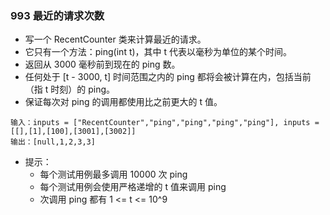 ### 993 最近的请求次数
- 写一个 RecentCounter 类来计算最近的请求。
- 它只有一个方法：ping(int t)，其中 t 代表以毫秒为单位的某个时间。
- 返回从 3000 毫秒前到现在的 ping 数。
- 任何处于 [t - 3000, t] 时间范围之内的 ping 都将会被计算在内，包括当前（指 t 时刻）的 ping。
- 保证每次对 ping 的调用都使用比之前更大的 t 值。
```
输入：inputs = ["RecentCounter","ping","ping","ping","ping"], inputs = [[],[1],[100],[3001],[3002]]
输出：[null,1,2,3,3]

```
- 提示：
  - 每个测试用例最多调用 10000 次 ping
  - 每个测试用例会使用严格递增的 t 值来调用 ping
  - 次调用 ping 都有 1 <= t <= 10^9